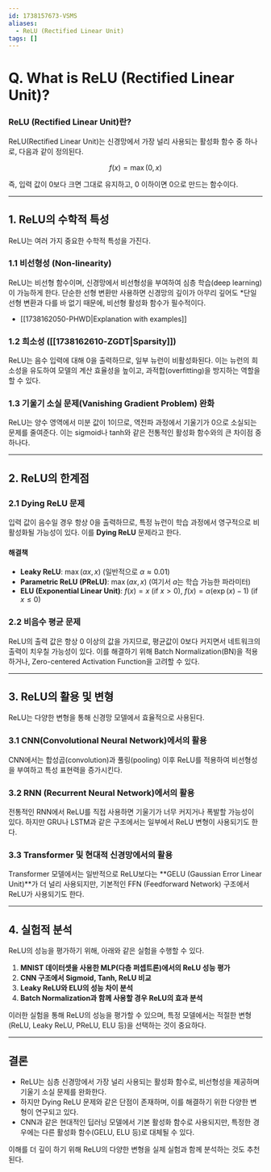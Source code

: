 ```yaml
---
id: 1738157673-VSMS
aliases:
  - ReLU (Rectified Linear Unit)
tags: []
---
```


# Q. What is ReLU (Rectified Linear Unit)?
### **ReLU (Rectified Linear Unit)란?**
ReLU(Rectified Linear Unit)는 신경망에서 가장 널리 사용되는 활성화 함수 중 하나로, 다음과 같이 정의된다.

$$
f(x) = \max(0, x)
$$

즉, 입력 값이 0보다 크면 그대로 유지하고, 0 이하이면 0으로 만드는 함수이다.

---

## **1. ReLU의 수학적 특성**
ReLU는 여러 가지 중요한 수학적 특성을 가진다.

### **1.1 비선형성 (Non-linearity)**
ReLU는 비선형 함수이며, 신경망에서 비선형성을 부여하여 심층 학습(deep learning)이 가능하게 한다. 단순한 선형 변환만 사용하면 신경망의 깊이가 아무리 깊어도 *단일 선형 변환과 다를 바 없기 때문에, 비선형 활성화 함수가 필수적이다.
* [[1738162050-PHWD|Explanation with examples]]

### **1.2 희소성 ([[1738162610-ZGDT|Sparsity]])**
ReLU는 음수 입력에 대해 0을 출력하므로, 일부 뉴런이 비활성화된다. 이는 뉴런의 희소성을 유도하여 모델의 계산 효율성을 높이고, 과적합(overfitting)을 방지하는 역할을 할 수 있다.

### **1.3 기울기 소실 문제(Vanishing Gradient Problem) 완화**
ReLU는 양수 영역에서 미분 값이 1이므로, 역전파 과정에서 기울기가 0으로 소실되는 문제를 줄여준다. 이는 sigmoid나 tanh와 같은 전통적인 활성화 함수와의 큰 차이점 중 하나다.

---

## **2. ReLU의 한계점**
### **2.1 Dying ReLU 문제**
입력 값이 음수일 경우 항상 0을 출력하므로, 특정 뉴런이 학습 과정에서 영구적으로 비활성화될 가능성이 있다. 이를 **Dying ReLU** 문제라고 한다.

#### **해결책**
- **Leaky ReLU**: $\max(\alpha x, x)$ (일반적으로 $\alpha \approx 0.01$)
- **Parametric ReLU (PReLU)**: $\max(a x, x)$ (여기서 $a$는 학습 가능한 파라미터)
- **ELU (Exponential Linear Unit)**: $f(x) = x$ (if $x > 0$), $f(x) = \alpha (\exp(x) - 1)$ (if $x \leq 0$)

### **2.2 비음수 평균 문제**
ReLU의 출력 값은 항상 0 이상의 값을 가지므로, 평균값이 0보다 커지면서 네트워크의 출력이 치우칠 가능성이 있다. 이를 해결하기 위해 Batch Normalization(BN)을 적용하거나, Zero-centered Activation Function을 고려할 수 있다.

---

## **3. ReLU의 활용 및 변형**
ReLU는 다양한 변형을 통해 신경망 모델에서 효율적으로 사용된다.

### **3.1 CNN(Convolutional Neural Network)에서의 활용**
CNN에서는 합성곱(convolution)과 풀링(pooling) 이후 ReLU를 적용하여 비선형성을 부여하고 특성 표현력을 증가시킨다.

### **3.2 RNN (Recurrent Neural Network)에서의 활용**
전통적인 RNN에서 ReLU를 직접 사용하면 기울기가 너무 커지거나 폭발할 가능성이 있다. 하지만 GRU나 LSTM과 같은 구조에서는 일부에서 ReLU 변형이 사용되기도 한다.

### **3.3 Transformer 및 현대적 신경망에서의 활용**
Transformer 모델에서는 일반적으로 ReLU보다는 **GELU (Gaussian Error Linear Unit)**가 더 널리 사용되지만, 기본적인 FFN (Feedforward Network) 구조에서 ReLU가 사용되기도 한다.

---

## **4. 실험적 분석**
ReLU의 성능을 평가하기 위해, 아래와 같은 실험을 수행할 수 있다.

1. **MNIST 데이터셋을 사용한 MLP(다층 퍼셉트론)에서의 ReLU 성능 평가**
2. **CNN 구조에서 Sigmoid, Tanh, ReLU 비교**
3. **Leaky ReLU와 ELU의 성능 차이 분석**
4. **Batch Normalization과 함께 사용할 경우 ReLU의 효과 분석**

이러한 실험을 통해 ReLU의 성능을 평가할 수 있으며, 특정 모델에서는 적절한 변형(ReLU, Leaky ReLU, PReLU, ELU 등)을 선택하는 것이 중요하다.

---

## **결론**
- ReLU는 심층 신경망에서 가장 널리 사용되는 활성화 함수로, 비선형성을 제공하며 기울기 소실 문제를 완화한다.
- 하지만 Dying ReLU 문제와 같은 단점이 존재하며, 이를 해결하기 위한 다양한 변형이 연구되고 있다.
- CNN과 같은 현대적인 딥러닝 모델에서 기본 활성화 함수로 사용되지만, 특정한 경우에는 다른 활성화 함수(GELU, ELU 등)로 대체될 수 있다.

이해를 더 깊이 하기 위해 ReLU의 다양한 변형을 실제 실험과 함께 분석하는 것도 추천된다.

